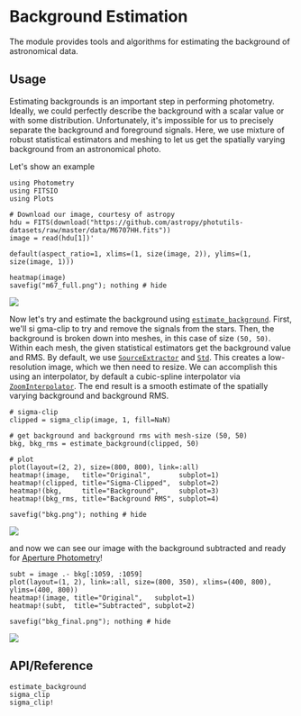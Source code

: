 # Background Estimation

The module provides tools and algorithms for estimating the background of astronomical data.

## Usage

Estimating backgrounds is an important step in performing photometry. Ideally, we could perfectly describe the background with a scalar value or with some distribution. Unfortunately, it's impossible for us to precisely separate the background and foreground signals. Here, we use mixture of robust statistical estimators and meshing to let us get the spatially varying background from an astronomical photo.

Let's show an example

```@example bkg
using Photometry
using FITSIO
using Plots

# Download our image, courtesy of astropy
hdu = FITS(download("https://github.com/astropy/photutils-datasets/raw/master/data/M6707HH.fits"))
image = read(hdu[1])'

default(aspect_ratio=1, xlims=(1, size(image, 2)), ylims=(1, size(image, 1)))

heatmap(image)
savefig("m67_full.png"); nothing # hide
```

![](m67_full.png)

Now let's try and estimate the background using [`estimate_background`](@ref). First, we'll si
gma-clip to try and remove the signals from the stars. Then, the background is broken down into meshes, in this case of size `(50, 50)`. Within each mesh, the given statistical estimators get the background value and RMS. By default, we use [`SourceExtractor`](@ref) and [`Std`](@ref). This creates a low-resolution image, which we then need to resize. We can accomplish this using an interpolator, by default a cubic-spline interpolator via [`ZoomInterpolator`](@ref). The end result is a smooth estimate of the spatially varying background and background RMS.

```@example bkg
# sigma-clip
clipped = sigma_clip(image, 1, fill=NaN)

# get background and background rms with mesh-size (50, 50)
bkg, bkg_rms = estimate_background(clipped, 50)

# plot
plot(layout=(2, 2), size=(800, 800), link=:all)
heatmap!(image,   title="Original",       subplot=1)
heatmap!(clipped, title="Sigma-Clipped",  subplot=2)
heatmap!(bkg,     title="Background",     subplot=3)
heatmap!(bkg_rms, title="Background RMS", subplot=4)

savefig("bkg.png"); nothing # hide
```

![](bkg.png)

and now we can see our image with the background subtracted and ready for [Aperture Photometry](@ref)!

```@example bkg
subt = image .- bkg[:1059, :1059]
plot(layout=(1, 2), link=:all, size=(800, 350), xlims=(400, 800), ylims=(400, 800))
heatmap!(image, title="Original",   subplot=1)
heatmap!(subt,  title="Subtracted", subplot=2)

savefig("bkg_final.png"); nothing # hide
```

![](bkg_final.png)


## API/Reference

```@docs
estimate_background
sigma_clip
sigma_clip!
```
